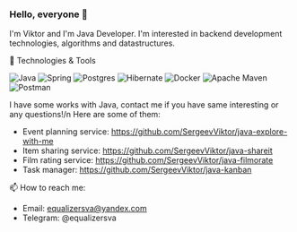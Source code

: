 ### Hello, everyone 👋

I'm Viktor and I'm Java Developer.
I'm interested in backend development technologies, algorithms and datastructures.


🔧 Technologies & Tools

![Java](https://img.shields.io/badge/java-%23ED8B00.svg?style=for-the-badge&logo=openjdk&logoColor=white)
![Spring](https://img.shields.io/badge/spring-%236DB33F.svg?style=for-the-badge&logo=spring&logoColor=white)
![Postgres](https://img.shields.io/badge/postgres-%23316192.svg?style=for-the-badge&logo=postgresql&logoColor=white)
![Hibernate](https://img.shields.io/badge/Hibernate-59666C?style=for-the-badge&logo=Hibernate&logoColor=white)
![Docker](https://img.shields.io/badge/docker-%230db7ed.svg?style=for-the-badge&logo=docker&logoColor=white)
![Apache Maven](https://img.shields.io/badge/Apache%20Maven-C71A36?style=for-the-badge&logo=Apache%20Maven&logoColor=white)
![Postman](https://img.shields.io/badge/Postman-FF6C37?style=for-the-badge&logo=postman&logoColor=white)

I have some works with Java, contact me if you have same interesting or any questions!/n
Here are some of them:
* Event planning service: https://github.com/SergeevViktor/java-explore-with-me
* Item sharing service: https://github.com/SergeevViktor/java-shareit
* Film rating service: https://github.com/SergeevViktor/java-filmorate
* Task manager: https://github.com/SergeevViktor/java-kanban

📫 How to reach me:
* Email: equalizersva@yandex.com
* Telegram: @equalizersva

<!--
Here are some ideas to get you started:

- 🔭 I’m currently working on ...
- 🌱 I’m currently learning ...
- 👯 I’m looking to collaborate on ...
- 🤔 I’m looking for help with ...
- 💬 Ask me about ...
- 📫 How to reach me: ...
- 😄 Pronouns: ...
- ⚡ Fun fact: ...
-->
